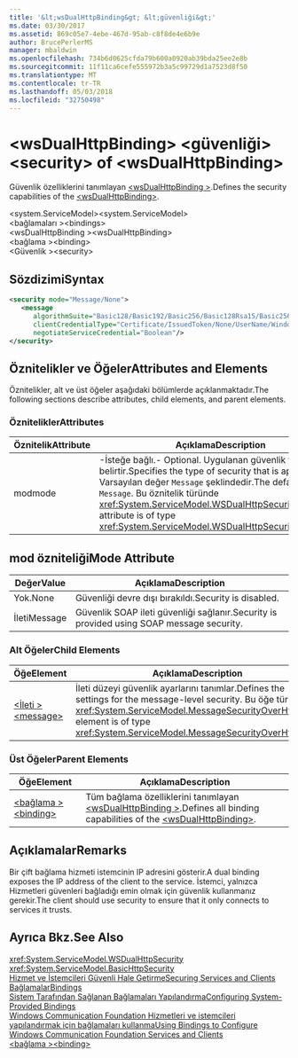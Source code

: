 ```yaml
---
title: '&lt;wsDualHttpBinding&gt; &lt;güvenliği&gt;'
ms.date: 03/30/2017
ms.assetid: 869c05e7-4ebe-467d-95ab-c8f8de4e6b9e
author: BrucePerlerMS
manager: mbaldwin
ms.openlocfilehash: 734b6d0625cfda79b600a0920ab39bda25ee2e8b
ms.sourcegitcommit: 11f11ca6cefe555972b3a5c99729d1a7523d8f50
ms.translationtype: MT
ms.contentlocale: tr-TR
ms.lasthandoff: 05/03/2018
ms.locfileid: "32750498"
---
```

# <a name="ltsecuritygt-of-ltwsdualhttpbindinggt"></a><span data-ttu-id="a5035-102">&lt;wsDualHttpBinding&gt; &lt;güvenliği&gt;</span><span class="sxs-lookup"><span data-stu-id="a5035-102">&lt;security&gt; of &lt;wsDualHttpBinding&gt;</span></span>
<span data-ttu-id="a5035-103">Güvenlik özelliklerini tanımlayan [ \<wsDualHttpBinding >](../../../../../docs/framework/configure-apps/file-schema/wcf/wsdualhttpbinding.md).</span><span class="sxs-lookup"><span data-stu-id="a5035-103">Defines the security capabilities of the [\<wsDualHttpBinding>](../../../../../docs/framework/configure-apps/file-schema/wcf/wsdualhttpbinding.md).</span></span>  
  
 <span data-ttu-id="a5035-104">\<system.ServiceModel></span><span class="sxs-lookup"><span data-stu-id="a5035-104">\<system.ServiceModel></span></span>  
<span data-ttu-id="a5035-105">\<bağlamaları ></span><span class="sxs-lookup"><span data-stu-id="a5035-105">\<bindings></span></span>  
<span data-ttu-id="a5035-106">\<wsDualHttpBinding ></span><span class="sxs-lookup"><span data-stu-id="a5035-106">\<wsDualHttpBinding></span></span>  
<span data-ttu-id="a5035-107">\<bağlama ></span><span class="sxs-lookup"><span data-stu-id="a5035-107">\<binding></span></span>  
<span data-ttu-id="a5035-108">\<Güvenlik ></span><span class="sxs-lookup"><span data-stu-id="a5035-108">\<security></span></span>  
  
## <a name="syntax"></a><span data-ttu-id="a5035-109">Sözdizimi</span><span class="sxs-lookup"><span data-stu-id="a5035-109">Syntax</span></span>  
  
```xml  
<security mode="Message/None">  
   <message  
      algorithmSuite="Basic128/Basic192/Basic256/Basic128Rsa15/Basic256Rsa15/TripleDes/TripleDesRsa15/Basic128Sha256/Basic192Sha256/TripleDesSha256/Basic128Sha256Rsa15/Basic192Sha256Rsa15/Basic256Sha256Rsa15/TripleDesSha256Rsa15"  
      clientCredentialType="Certificate/IssuedToken/None/UserName/Windows"  
      negotiateServiceCredential="Boolean"/>  
</security>  
```  
  
## <a name="attributes-and-elements"></a><span data-ttu-id="a5035-110">Öznitelikler ve Öğeler</span><span class="sxs-lookup"><span data-stu-id="a5035-110">Attributes and Elements</span></span>  
 <span data-ttu-id="a5035-111">Öznitelikler, alt ve üst öğeler aşağıdaki bölümlerde açıklanmaktadır.</span><span class="sxs-lookup"><span data-stu-id="a5035-111">The following sections describe attributes, child elements, and parent elements.</span></span>  
  
### <a name="attributes"></a><span data-ttu-id="a5035-112">Öznitelikler</span><span class="sxs-lookup"><span data-stu-id="a5035-112">Attributes</span></span>  
  
|<span data-ttu-id="a5035-113">Öznitelik</span><span class="sxs-lookup"><span data-stu-id="a5035-113">Attribute</span></span>|<span data-ttu-id="a5035-114">Açıklama</span><span class="sxs-lookup"><span data-stu-id="a5035-114">Description</span></span>|  
|---------------|-----------------|  
|<span data-ttu-id="a5035-115">mod</span><span class="sxs-lookup"><span data-stu-id="a5035-115">mode</span></span>|<span data-ttu-id="a5035-116">-İsteğe bağlı.</span><span class="sxs-lookup"><span data-stu-id="a5035-116">-   Optional.</span></span> <span data-ttu-id="a5035-117">Uygulanan güvenlik türünü belirtir.</span><span class="sxs-lookup"><span data-stu-id="a5035-117">Specifies the type of security that is applied.</span></span> <span data-ttu-id="a5035-118">Varsayılan değer `Message` şeklindedir.</span><span class="sxs-lookup"><span data-stu-id="a5035-118">The default value is `Message`.</span></span> <span data-ttu-id="a5035-119">Bu öznitelik türünde <xref:System.ServiceModel.WSDualHttpSecurityMode>.</span><span class="sxs-lookup"><span data-stu-id="a5035-119">This attribute is of type <xref:System.ServiceModel.WSDualHttpSecurityMode>.</span></span>|  
  
## <a name="mode-attribute"></a><span data-ttu-id="a5035-120">mod özniteliği</span><span class="sxs-lookup"><span data-stu-id="a5035-120">Mode Attribute</span></span>  
  
|<span data-ttu-id="a5035-121">Değer</span><span class="sxs-lookup"><span data-stu-id="a5035-121">Value</span></span>|<span data-ttu-id="a5035-122">Açıklama</span><span class="sxs-lookup"><span data-stu-id="a5035-122">Description</span></span>|  
|-----------|-----------------|  
|<span data-ttu-id="a5035-123">Yok.</span><span class="sxs-lookup"><span data-stu-id="a5035-123">None</span></span>|<span data-ttu-id="a5035-124">Güvenliği devre dışı bırakıldı.</span><span class="sxs-lookup"><span data-stu-id="a5035-124">Security is disabled.</span></span>|  
|<span data-ttu-id="a5035-125">İleti</span><span class="sxs-lookup"><span data-stu-id="a5035-125">Message</span></span>|<span data-ttu-id="a5035-126">Güvenlik SOAP ileti güvenliği sağlanır.</span><span class="sxs-lookup"><span data-stu-id="a5035-126">Security is provided using SOAP message security.</span></span>|  
  
### <a name="child-elements"></a><span data-ttu-id="a5035-127">Alt Öğeler</span><span class="sxs-lookup"><span data-stu-id="a5035-127">Child Elements</span></span>  
  
|<span data-ttu-id="a5035-128">Öğe</span><span class="sxs-lookup"><span data-stu-id="a5035-128">Element</span></span>|<span data-ttu-id="a5035-129">Açıklama</span><span class="sxs-lookup"><span data-stu-id="a5035-129">Description</span></span>|  
|-------------|-----------------|  
|[<span data-ttu-id="a5035-130">\<İleti ></span><span class="sxs-lookup"><span data-stu-id="a5035-130">\<message></span></span>](../../../../../docs/framework/configure-apps/file-schema/wcf/message-of-wsdualhttpbinding.md)|<span data-ttu-id="a5035-131">İleti düzeyi güvenlik ayarlarını tanımlar.</span><span class="sxs-lookup"><span data-stu-id="a5035-131">Defines the settings for the message-level security.</span></span> <span data-ttu-id="a5035-132">Bu öğe türünde <xref:System.ServiceModel.MessageSecurityOverHttp>.</span><span class="sxs-lookup"><span data-stu-id="a5035-132">This element is of type <xref:System.ServiceModel.MessageSecurityOverHttp>.</span></span>|  
  
### <a name="parent-elements"></a><span data-ttu-id="a5035-133">Üst Öğeler</span><span class="sxs-lookup"><span data-stu-id="a5035-133">Parent Elements</span></span>  
  
|<span data-ttu-id="a5035-134">Öğe</span><span class="sxs-lookup"><span data-stu-id="a5035-134">Element</span></span>|<span data-ttu-id="a5035-135">Açıklama</span><span class="sxs-lookup"><span data-stu-id="a5035-135">Description</span></span>|  
|-------------|-----------------|  
|[<span data-ttu-id="a5035-136">\<bağlama ></span><span class="sxs-lookup"><span data-stu-id="a5035-136">\<binding></span></span>](../../../../../docs/framework/misc/binding.md)|<span data-ttu-id="a5035-137">Tüm bağlama özelliklerini tanımlayan [ \<wsDualHttpBinding >](../../../../../docs/framework/configure-apps/file-schema/wcf/wsdualhttpbinding.md).</span><span class="sxs-lookup"><span data-stu-id="a5035-137">Defines all binding capabilities of the [\<wsDualHttpBinding>](../../../../../docs/framework/configure-apps/file-schema/wcf/wsdualhttpbinding.md).</span></span>|  
  
## <a name="remarks"></a><span data-ttu-id="a5035-138">Açıklamalar</span><span class="sxs-lookup"><span data-stu-id="a5035-138">Remarks</span></span>  
 <span data-ttu-id="a5035-139">Bir çift bağlama hizmeti istemcinin IP adresini gösterir.</span><span class="sxs-lookup"><span data-stu-id="a5035-139">A dual binding exposes the IP address of the client to the service.</span></span> <span data-ttu-id="a5035-140">İstemci, yalnızca Hizmetleri güvenleri bağladığı emin olmak için güvenlik kullanmanız gerekir.</span><span class="sxs-lookup"><span data-stu-id="a5035-140">The client should use security to ensure that it only connects to services it trusts.</span></span>  
  
## <a name="see-also"></a><span data-ttu-id="a5035-141">Ayrıca Bkz.</span><span class="sxs-lookup"><span data-stu-id="a5035-141">See Also</span></span>  
 <xref:System.ServiceModel.WSDualHttpSecurity>  
 <xref:System.ServiceModel.BasicHttpSecurity>  
 [<span data-ttu-id="a5035-142">Hizmet ve İstemcileri Güvenli Hale Getirme</span><span class="sxs-lookup"><span data-stu-id="a5035-142">Securing Services and Clients</span></span>](../../../../../docs/framework/wcf/feature-details/securing-services-and-clients.md)  
 [<span data-ttu-id="a5035-143">Bağlamalar</span><span class="sxs-lookup"><span data-stu-id="a5035-143">Bindings</span></span>](../../../../../docs/framework/wcf/bindings.md)  
 [<span data-ttu-id="a5035-144">Sistem Tarafından Sağlanan Bağlamaları Yapılandırma</span><span class="sxs-lookup"><span data-stu-id="a5035-144">Configuring System-Provided Bindings</span></span>](../../../../../docs/framework/wcf/feature-details/configuring-system-provided-bindings.md)  
 [<span data-ttu-id="a5035-145">Windows Communication Foundation Hizmetleri ve istemcileri yapılandırmak için bağlamaları kullanma</span><span class="sxs-lookup"><span data-stu-id="a5035-145">Using Bindings to Configure Windows Communication Foundation Services and Clients</span></span>](http://msdn.microsoft.com/library/bd8b277b-932f-472f-a42a-b02bb5257dfb)  
 [<span data-ttu-id="a5035-146">\<bağlama ></span><span class="sxs-lookup"><span data-stu-id="a5035-146">\<binding></span></span>](../../../../../docs/framework/misc/binding.md)
